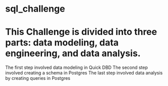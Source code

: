 # sql_challenge
# This Challenge is divided into three parts: data modeling, data engineering, and data analysis.

The first step involved data modeling in Quick DBD
The second step involved creating a schema in Postgres
The last step involved data analysis by creating queries in Postgres
